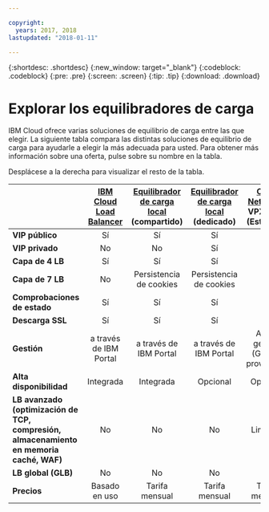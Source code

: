 ```yaml
---

copyright:
  years: 2017, 2018
lastupdated: "2018-01-11"

---
```


{:shortdesc: .shortdesc}
{:new_window: target="_blank"}
{:codeblock: .codeblock}
{:pre: .pre}
{:screen: .screen}
{:tip: .tip}
{:download: .download}

# Explorar los equilibradores de carga

IBM Cloud ofrece varias soluciones de equilibrio de carga entre las que elegir. La siguiente tabla compara las distintas soluciones de equilibrio de carga para ayudarle a elegir la más adecuada para usted. Para obtener más información sobre una oferta, pulse sobre su nombre en la tabla. 

Desplácese a la derecha para visualizar el resto de la tabla.


|        | [IBM Cloud Load Balancer](https://console.bluemix.net/docs/infrastructure/loadbalancer-service/getting-started.html#getting-started)| [Equilibrador de carga local](https://console.bluemix.net/docs/infrastructure/local-load-balancer/getting-started.html#getting-started) (compartido)| [Equilibrador de carga local](https://console.stage1.bluemix.net/docs/infrastructure/local-load-balancer/getting-started.html#getting-started) (dedicado)| [Citrix NetScaler](https://console.bluemix.net/docs/infrastructure/citrix-netscaler-vpx/getting-started.html#getting-started-with-citrix-netscaler) VPX/MPX (Estándar)| [Citrix NetScaler](https://console.bluemix.net/docs/infrastructure/citrix-netscaler-vpx/getting-started.html#getting-started-with-citrix-netscaler) VPX/MPX (Platinum) |
|------- | :------: | :------: | :------: | :------: | :------: |
|**VIP público**|Sí|Sí|Sí|Sí|Sí|
|**VIP privado**|No|No|Sí|Sí|Sí|
|**Capa de 4 LB**|Sí|Sí|Sí|Sí|Sí|
|**Capa de 7 LB**|No|Persistencia de cookies|Persistencia de cookies|Sí|Sí|
|**Comprobaciones de estado**|Sí|Sí|Sí|Sí|Sí|
|**Descarga SSL**|Sí|Sí|Sí|Sí|Sí|
|**Gestión**|a través de IBM Portal|a través de IBM Portal|a través de IBM Portal|Auto-gestión (GUI del proveedor)|Auto-gestión (GUI del proveedor)|
|**Alta disponibilidad**|Integrada|Integrada|Opcional|Opcional|Opcional|
|**LB avanzado (optimización de TCP, compresión, almacenamiento en memoria caché, WAF)**|No|No|No|Limitado|Sí|
|**LB global (GLB)**|No|No|No|No|Sí|
|**Precios**|Basado en uso|Tarifa mensual|Tarifa mensual|Tarifa mensual|Tarifa mensual|
